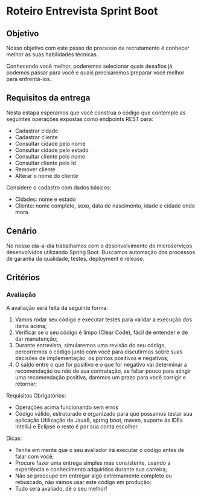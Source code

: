# Roteiro Entrevista Sprint Boot

## Objetivo

Nosso objetivo com este passo do processo de recrutamento é conhecer melhor as suas habilidades técnicas.

Conhecendo você melhor, poderemos selecionar quais desafios já podemos passar para você e quais precisaremos preparar você melhor para enfrentá-los.

## Requisitos da entrega

Nesta estapa esperamos que você construa o código que contemple as seguintes operações expostas como endpoints REST para:

* Cadastrar cidade
* Cadastrar cliente
* Consultar cidade pelo nome
* Consultar cidade pelo estado
* Consultar cliente pelo nome
* Consultar cliente pelo Id
* Remover cliente
* Alterar o nome do cliente

Considere o cadastro com dados básicos: 
* Cidades: nome e estado
* Cliente: nome completo, sexo, data de nascimento, idade e cidade onde mora.

## Cenário

No nosso dia-a-dia trabalhamos com o desenvolvimento de microserviços desenvolvidos utilizando Spring Boot. Buscamos automação dos processos de garantia da qualidade, testes, deployment e release.

## Critérios


### Avaliação

A avaliação será feita da seguinte forma:

1) Vamos rodar seu código e executar testes para validar a execução dos items acima;
2) Verificar se o seu código é limpo (Clear Code), fácil de entender e de dar manutenção;
3) Durante entrevista, simularemos uma revisão do seu código, percorremos o código junto com você para discutirmos sobre suas decisões de implementação, os pontos positivos e negativos;
4) O  saldo entre o que for positivo e o que for negativo vai determinar a recomendação ou não de sua contratação, se faltar pouco para atingir uma recomendação positiva, daremos um prazo para você corrigir e retornar;


Requisitos Obrigatórios:
* Operações acima funcionando sem erros
* Código válido, estruturado e organizado para que possamos testar sua aplicação
Utilização de Java8, spring boot, maven, suporte às IDEs IntelliJ e Eclipse o resto é por sua conta escolher.

Dicas:
* Tenha em mente que o seu avaliador irá executar o código antes de falar com você;
* Procure fazer uma entrega simples mas consistente, usando a experiência e conhecimento adquiridos durante sua carreira;
* Não se preocupe em entregar algo extremamente completo ou rebuscado, não vamos usar este código em produção;
* Tudo será avaliado, dê o seu melhor!
